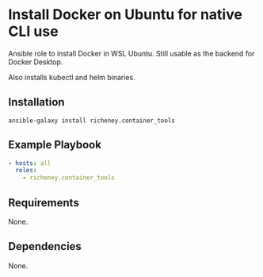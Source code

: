 # Install Docker on Ubuntu for native CLI use

Ansible role to install Docker in WSL Ubuntu. Still usable as the backend for Docker Desktop.

Also installs kubectl and helm binaries.

## Installation

`ansible-galaxy install richeney.container_tools`

## Example Playbook

```yaml
- hosts: all
  roles:
    - richeney.container_tools
```

## Requirements

None.

## Dependencies

None.
